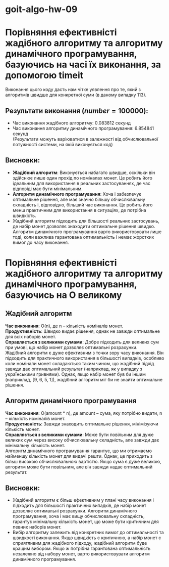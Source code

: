 # goit-algo-hw-09
 
# Порівняння ефективністі жадібного алгоритму та алгоритму динамічного програмування, базуючись на часі їх виконання, за допомогою timeit
Виконання цього коду дасть нам чітке уявлення про те, який з алгоритмів швидше для конкретної суми (в даному випадку 113).

## **Результати виконання** ($number=100000$):
 - Час виконання жадібного алгоритму: $0.083812$ секунд
 - Час виконання алгоритму динамічного програмування: $6.854841$ секунд\
(Результати можуть варіюватися в залежності від обчислювальної потужності системи, на якій виконується код)

## **Висновки**:
 - **Жадібний алгоритм**: Виконується набагато швидше, оскільки він здійснює лише один прохід по номіналах монет. Це робить його ідеальним для використання в реальних застосуваннях, де час відповіді має бути мінімальним.
 - **Алгоритм динамічного програмування**: Хоча і забезпечує оптимальне рішення, але має значно більшу обчислювальну складність і, відповідно, більший час виконання. Це робить його менш практичним для використання в ситуаціях, де потрібна швидкість.
 - Жадібний алгоритм підходить для більшості реальних застосувань, де набір монет дозволяє знаходити оптимальне рішення швидко. Алгоритм динамічного програмування варто використовувати лише тоді, коли важлива гарантована оптимальність і немає жорстких вимог до часу виконання.

# Порівняння ефективністі жадібного алгоритму та алгоритму динамічного програмування, базуючись на О великому
## **Жадібний алгоритм**
**Час виконання**: O(n), де n – кількість номіналів монет.\
**Продуктивність**: Швидко видає рішення, однак не завжди оптимальне для всіх наборів монет.\
**Справляється з великими сумами**: Добре підходить для великих сум при умові, що набір монет дозволяє оптимальні розрахунки.\
Жадібний алгоритм є дуже ефективним з точки зору часу виконання. Він підходить для практичного використання в більшості випадків, особливо коли номінали монет складаються таким чином, що жадібний підхід завжди дає оптимальний результат (наприклад, як у випадку з українськими гривнями). Однак, якщо набір монет був би іншим (наприклад, [9, 6, 5, 1]), жадібний алгоритм міг би не знайти оптимальне рішення.

## **Алгоритм динамічного програмування**
**Час виконання**: O(amount * n), де amount – сума, яку потрібно видати, n – кількість номіналів монет.\
**Продуктивність**: Завжди знаходить оптимальне рішення, мінімізуючи кількість монет.\
**Справляється з великими сумами**: Може бути повільним для дуже великих сум через високу обчислювальну складність, але завжди дає мінімальну кількість монет.\
Алгоритм динамічного програмування гарантує, що ми отримаємо найменшу кількість монет для видачі решти. Однак, це приходить з більш високою обчислювальною вартістю. Якщо сума є дуже великою, алгоритм може бути повільним, але він завжди надає оптимальний результат.

## **Висновки**:
 - Жадібний алгоритм є більш ефективним у плані часу виконання і підходить для більшості практичних випадків, де набір монет дозволяє оптимальні розрахунки. Алгоритм динамічного програмування, хоча і має вищу обчислювальну складність, гарантує мінімальну кількість монет, що може бути критичним для певних наборів монет.
 - Вибір алгоритму залежить від конкретних вимог до оптимальності та швидкості виконання. Якщо швидкість є критичною, а набір монет є сприятливим для жадібного підходу, жадібний алгоритм буде кращим вибором. Якщо ж потрібна гарантована оптимальність незалежно від набору монет, варто використовувати алгоритм динамічного програмування.
